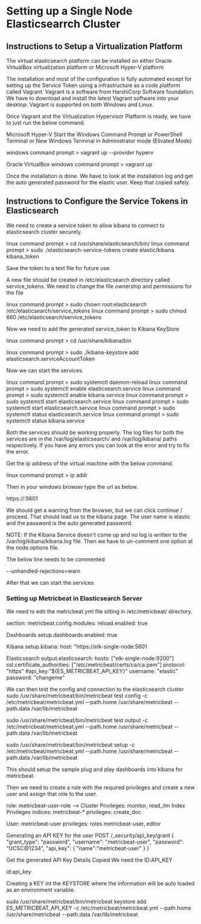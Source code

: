 # Setting up a Single Node Elasticsearrch Cluster

## Instructions to Setup a Virtualization Platform
The virtual elasticsearch platform can be installed on either Oracle VirtualBox virtualization platform or Microsoft Hyper-V platform

The installation and most of the configuration is fully automated except for setting up the Service Token using a infrastructure as a code platform called Vagrant. Vagrant is a software from HarshiCorp Software foundation. We have to download and install the latest Vagrant software into your desktop. Vagrant is supported on both Windows and Linux. 

Once Vagrant and the Virtualization Hypervisor Platform is ready, we have to just run the below command. 

Microsoft Hyper-V
Start the Windows Command Prompt or PowerShell Terminal or New Windows Terminal in Administrator mode (Elivated Mode)

windows command prompt > vagrant up --provider hyperv

Oracle VirtualBox
windows command prompt > vagrant up

Once the installation is done. We have to look at the installation log and get the auto generated password for the elastic user. Keep that copied safely. 

## Instructions to Configure the Service Tokens in Elasticsearch
We need to create a service token to allow kibana to connect to elasticsearch cluster securely. 

linux command prompt > cd /usr/share/elasticsearch/bin/
linux command prompt > sudo ./elasticsearch-service-tokens create elastic/kibana kibana_token

Save the token to a text file for future use. 

A new file should be created in /etc/elasticsearch directory called service_tokens. 
We need to change the file ownership and permissions for the file

linux command prompt > sudo chown root:elasticsearch /etc/elasticsearch/service_tokens
linux command prompt > sudo chmod 660 /etc/elasticsearch/service_tokens 

Now we need to add the generated service_token to Kibana KeyStore

linux command prompt > cd /usr/share/kibana/bin

linux command prompt > sudo ./kibana-keystore add elasticsearch.serviceAccountToken


Now we can start the services. 

linux command prompt > sudo systemctl daemon-reload
linux command prompt > sudo systemctl enable elasticsearch.service
linux command prompt > sudo systemctl enable kibana.service
linux command prompt > sudo systemctl start elasticsearch.service
linux command prompt > sudo systemctl start elasticsearch.service
linux command prompt > sudo systemctl status elasticsearch.service
linux command prompt > sudo systemctl status kibana.service

Both the services should be working properly. The log files for both the services are in the /var/log/elasticsearch/ and /var/log/kibana/ paths respectively. If you have any errors you can look at the error and try to fix the error. 

Get the ip address of the virtual machine with the below command. 

linux command prompt > ip addr

Then in your windows browser type the url as below. 

https://<ip address>:5601

We should get a warning from the browser, but we can click continue / proceed. That should lead us to the kibana page. The user name is elastic and the password is the auto generated password. 

NOTE: 
If the Kibana Service doesn't come up and no log is written to the /var/log/kibana/kibana.log file. Then we have to un-comment one option at the node.options file. 

The below line needs to be commented

--unhandled-rejections=warn 

After that we can start the services

### Setting up Metricbeat in Elasticsearch Server
We need to edit the metricbeat.yml file sitting in /etc/metricbeat/ directory. 

section:
metricbeat.config.modules:
    reload.enabled: true

Dashboards
setup.dashboards.enabled: true

Kibana
setup.kibana:
    host: "https://elk-single-node:5601

Elasticsearch
output.elasticsearch:
    hosts: ["elk-single-node:9200"]
    ssl.certificate_authorities: ["/etc/metricbeat/certs/ca/ca.pem"]
    protocol: "https"
    #api_key:"${ES_METRICBEAT_API_KEY}"
    username: "elastic"
    password: "changeme"

We can then test the config and connection to the elasticsearch cluster
sudo /usr/share/metricbeat/bin/metricbeat test config -c /etc/metricbeat/metricbeat.yml --path.home /usr/share/metricbeat --path.data /var/lib/metricbeat

sudo /usr/share/metricbeat/bin/metricbeat test output -c /etc/metricbeat/metricbeat.yml --path.home /usr/share/metricbeat --path.data /var/lib/metricbeat

sudo /usr/share/metricbeat/bin/metricbeat setup -c /etc/metricbeat/metricbeat.yml --path.home /usr/share/metricbeat --path.data /var/lib/metricbeat

This should setup the sample plug and play dashboards into kibana for metricbeat. 

Then we need to create a role with the required privileges and  create a new user and assign that role to the user. 

role: metricbeat-user-role --> 
Cluster Privileges: monitor, read_ilm
Index Privileges
    indices: metricbeat-*
    privileges: create_doc

User: metricbeat-user
privileges: roles
    metricbeat-user, editor

Generating an API KEY for the user
POST /_security/api_key/grant
{
    "grant_type": "password",
    "username": "metricbeat-user",
    "password": "UCSC@1234",
    "api_key": {
        "name":"metricbeat-user"
    }
}

Get the generated API Key Details Copied We need the ID:API_KEY

id:api_key

Creating a KEY int the KEYSTORE where the information will be auto loaded as an environment variable. 

sudo /usr/share/metricbeat/bin/metricbeat keystore add ES_METRICBEAT_API_KEY -c /etc/metricbeat/metricbeat.yml --path.home /usr/share/metricbeat --path.data /var/lib/metricbeat






